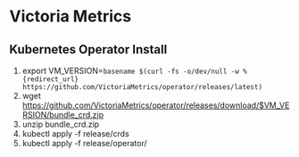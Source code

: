 # Victoria Metrics

## Kubernetes Operator Install

1. export VM_VERSION=`basename $(curl -fs -o/dev/null -w %{redirect_url} https://github.com/VictoriaMetrics/operator/releases/latest)`
2. wget https://github.com/VictoriaMetrics/operator/releases/download/$VM_VERSION/bundle_crd.zip
3. unzip  bundle_crd.zip 
4. kubectl apply -f release/crds
5. kubectl apply -f release/operator/
